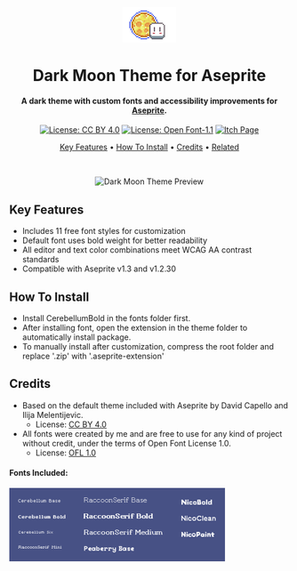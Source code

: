 <div align="center">

![Dark Moon Aseprite Icon](https://github.com/emhuo/dark-moon-theme/blob/main/img/moon-aseprite-icon-2x.png?raw=true)

<h1><b>Dark Moon Theme for Aseprite</b></h1>
<h4>A dark theme with custom fonts and accessibility improvements for <a href="https://www.aseprite.org/" target="_blank">Aseprite</a>.</h4>

<p>

[![License: CC BY 4.0](https://img.shields.io/badge/license-CC_BY_4.0-lightgrey#:~:text=license-,License,-OFL)](http://creativecommons.org/licenses/by/4.0/) [![License: Open Font-1.1](https://img.shields.io/badge/license-OFL_1.1-9cf#:~:text=License-,License,-OFL)](https://opensource.org/licenses/OFL-1.1) [![Itch Page](https://img.shields.io/badge/itch.io-published-FA5C5C?logo=itchdotio&logoColor=fff&style=flat)](https://emhuo.itch.io/dark-moon-aseprite-theme)


<p>
  <a href="#key-features">Key Features</a> •
  <a href="#how-to-install">How To Install</a> •
  <a href="#credits">Credits</a> •
  <a href="#related">Related</a>
</p>

<br>

![Dark Moon Theme Preview](https://github.com/emhuo/dark-moon-theme/blob/main/img/theme-demo.gif?raw=true)

</center>
</div>

## Key Features

* Includes 11 free font styles for customization
* Default font uses bold weight for better readability
* All editor and text color combinations meet WCAG AA contrast standards
* Compatible with Aseprite v1.3 and v1.2.30

## How To Install

* Install CerebellumBold in the fonts folder first.
* After installing font, open the extension in the theme folder to automatically install package.
* To manually install after customization, compress the root folder and replace '.zip' with '.aseprite-extension'

## Credits

* Based on the default theme included with Aseprite by David Capello and Ilija Melentijevic.
  - License: <a href="http://creativecommons.org/licenses/by/4.0/">CC BY 4.0</a>
* All fonts were created by me and are free to use for any kind of project without credit, under the terms of Open Font License 1.0.
  - License: <a href="https://opensource.org/licenses/OFL-1.1">OFL 1.0</a>

#### Fonts Included:

![Dark Moon Aseprite Icon](https://github.com/emhuo/dark-moon-theme/blob/main/img/font-preview.png?raw=true)
